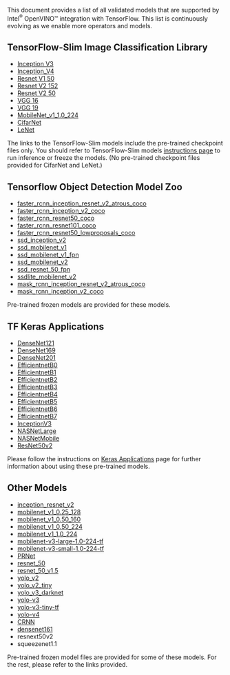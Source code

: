 This document provides a list of all validated models that are supported by Intel<sup>®</sup> OpenVINO™ integration with TensorFlow. This list is continuously evolving as we enable more operators and models. 

## TensorFlow-Slim Image Classification Library

* [Inception V3](http://download.tensorflow.org/models/inception_v3_2016_08_28.tar.gz)
* [Inception_V4](http://download.tensorflow.org/models/inception_v4_2016_09_09.tar.gz)
* [Resnet V1 50](http://download.tensorflow.org/models/resnet_v1_50_2016_08_28.tar.gz)
* [Resnet V2 152](http://download.tensorflow.org/models/resnet_v2_152_2017_04_14.tar.gz)
* [Resnet V2 50](http://download.tensorflow.org/models/resnet_v2_50_2017_04_14.tar.gz)
* [VGG 16](http://download.tensorflow.org/models/vgg_16_2016_08_28.tar.gz)
* [VGG 19](http://download.tensorflow.org/models/vgg_19_2016_08_28.tar.gz)
* [MobileNet_v1_1.0_224](http://download.tensorflow.org/models/mobilenet_v1_2018_02_22/mobilenet_v1_1.0_224.tgz)
* [CifarNet](https://github.com/tensorflow/models/blob/master/research/slim/nets/cifarnet.py)
* [LeNet](https://github.com/tensorflow/models/blob/master/research/slim/nets/lenet.py)

The links to the TensorFlow-Slim models include the pre-trained checkpoint files only. You should refer to TensorFlow-Slim models [instructions page](https://github.com/tensorflow/models/tree/master/research/slim) to run inference or freeze the models. (No pre-trained checkpoint files provided for CifarNet and LeNet.)

## Tensorflow Object Detection Model Zoo
* [faster_rcnn_inception_resnet_v2_atrous_coco](http://download.tensorflow.org/models/object_detection/faster_rcnn_inception_resnet_v2_atrous_coco_2018_01_28.tar.gz)
* [faster_rcnn_inception_v2_coco](http://download.tensorflow.org/models/object_detection/faster_rcnn_inception_v2_coco_2018_01_28.tar.gz)
* [faster_rcnn_resnet50_coco](http://download.tensorflow.org/models/object_detection/faster_rcnn_resnet50_coco_2018_01_28.tar.gzs)
* [faster_rcnn_resnet101_coco](http://download.tensorflow.org/models/object_detection/faster_rcnn_resnet101_coco_2018_01_28.tar.gz)
* [faster_rcnn_resnet50_lowproposals_coco](http://download.tensorflow.org/models/object_detection/faster_rcnn_resnet50_lowproposals_coco_2018_01_28.tar.gz)
* [ssd_inception_v2](http://download.tensorflow.org/models/object_detection/ssd_inception_v2_coco_2018_01_28.tar.gz)
* [ssd_mobilenet_v1](http://download.tensorflow.org/models/object_detection/ssd_mobilenet_v1_coco_2018_01_28.tar.gz)
* [ssd_mobilenet_v1_fpn](http://download.tensorflow.org/models/object_detection/ssd_mobilenet_v1_fpn_shared_box_predictor_640x640_coco14_sync_2018_07_03.tar.gz)
* [ssd_mobilenet_v2](http://download.tensorflow.org/models/object_detection/ssd_mobilenet_v2_coco_2018_03_29.tar.gz)
* [ssd_resnet_50_fpn](http://download.tensorflow.org/models/object_detection/ssd_resnet50_v1_fpn_shared_box_predictor_640x640_coco14_sync_2018_07_03.tar.gz)
* [ssdlite_mobilenet_v2](http://download.tensorflow.org/models/object_detection/ssdlite_mobilenet_v2_coco_2018_05_09.tar.gz)
* [mask_rcnn_inception_resnet_v2_atrous_coco](http://download.tensorflow.org/models/object_detection/mask_rcnn_inception_resnet_v2_atrous_coco_2018_01_28.tar.gz)
* [mask_rcnn_inception_v2_coco](http://download.tensorflow.org/models/object_detection/mask_rcnn_inception_v2_coco_2018_01_28.tar.gz)

Pre-trained frozen models are provided for these models.

## TF Keras Applications
* [DenseNet121](https://www.tensorflow.org/api_docs/python/tf/keras/applications/DenseNet121)
* [DenseNet169](https://www.tensorflow.org/api_docs/python/tf/keras/applications/DenseNet169)
* [DenseNet201](https://www.tensorflow.org/api_docs/python/tf/keras/applications/DenseNet201)
* [EfficientnetB0](https://www.tensorflow.org/api_docs/python/tf/keras/applications/EfficientNetB0)
* [EfficientnetB1](https://www.tensorflow.org/api_docs/python/tf/keras/applications/EfficientNetB1)
* [EfficientnetB2](https://www.tensorflow.org/api_docs/python/tf/keras/applications/EfficientNetB2)
* [EfficientnetB3](https://www.tensorflow.org/api_docs/python/tf/keras/applications/EfficientNetB3)
* [EfficientnetB4](https://www.tensorflow.org/api_docs/python/tf/keras/applications/EfficientNetB4)
* [EfficientnetB5](https://www.tensorflow.org/api_docs/python/tf/keras/applications/EfficientNetB5)
* [EfficientnetB6](https://www.tensorflow.org/api_docs/python/tf/keras/applications/EfficientNetB6)
* [EfficientnetB7](https://www.tensorflow.org/api_docs/python/tf/keras/applications/EfficientNetB7)
* [InceptionV3](https://www.tensorflow.org/api_docs/python/tf/keras/applications/InceptionV3)
* [NASNetLarge](https://www.tensorflow.org/api_docs/python/tf/keras/applications/NASNetLarge)
* [NASNetMobile](https://www.tensorflow.org/api_docs/python/tf/keras/applications/NASNetMobile)
* [ResNet50v2](https://www.tensorflow.org/api_docs/python/tf/keras/applications/ResNet50V2)

Please follow the instructions on [Keras Applications](https://keras.io/api/applications/) page for further information about using these pre-trained models.

## Other Models
* [inception_resnet_v2](https://github.com/openvinotoolkit/open_model_zoo/blob/2021.2/models/public/inception-resnet-v2-tf/model.yml)
* [mobilenet_v1_0.25_128](http://download.tensorflow.org/models/mobilenet_v1_2018_08_02/mobilenet_v1_0.25_128.tgz)
* [mobilenet_v1_0.50_160](http://download.tensorflow.org/models/mobilenet_v1_2018_08_02/mobilenet_v1_0.5_160.tgz)
* [mobilenet_v1_0.50_224](http://download.tensorflow.org/models/mobilenet_v1_2018_08_02/mobilenet_v1_0.5_224.tgz)
* [mobilenet_v1_1.0_224](http://download.tensorflow.org/models/mobilenet_v1_2018_08_02/mobilenet_v1_1.0_224.tgz)
* [mobilenet-v3-large-1.0-224-tf](https://storage.googleapis.com/mobilenet_v3/checkpoints/v3-large_224_1.0_float.tgz)
* [mobilenet-v3-small-1.0-224-tf](https://storage.googleapis.com/mobilenet_v3/checkpoints/v3-small_224_1.0_float.tgz)
* [PRNet](https://github.com/YadiraF/PRNet)
* [resnet_50](https://storage.googleapis.com/intel-optimized-tensorflow/models/v1_8/resnet50_fp32_pretrained_model.pb)
* [resnet_50_v1.5](https://zenodo.org/record/2535873/files/resnet50_v1.pb)
* [yolo_v2](https://github.com/david8862/keras-YOLOv3-model-set.git)
* [yolo_v2_tiny](https://github.com/david8862/keras-YOLOv3-model-set.git)
* [yolo_v3_darknet](https://github.com/mystic123/tensorflow-yolo-v3.git)
* [yolo-v3](https://download.01.org/opencv/public_models/022020/yolo_v3/yolov3.pb)
* [yolo-v3-tiny-tf](https://download.01.org/opencv/public_models/082020/yolo-v3-tiny-tf/yolo-v3-tiny-tf.zip)
* [yolo-v4](https://github.com/david8862/keras-YOLOv3-model-set)
* [CRNN](https://github.com/MaybeShewill-CV/CRNN_Tensorflow)
* [densenet161](https://drive.google.com/file/d/0B_fUSpodN0t0NmZvTnZZa2plaHc/view)
* resnext50v2
* squeezenet1.1

Pre-trained frozen model files are provided for some of these models. For the rest, please refer to the links provided.

